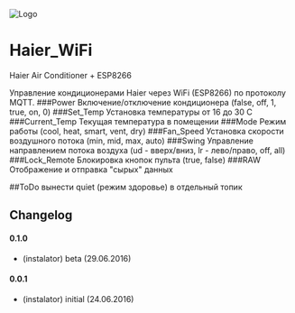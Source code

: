 ![Logo](http://www.haier.com/public/overseas_logo/public/logo30.png)

# Haier_WiFi
Haier Air Conditioner + ESP8266

Управление кондиционерами Haier через WiFi (ESP8266) по протоколу MQTT.
###Power
Включение/отключение кондиционера (false, off, 1, true, on, 0)
###Set_Temp
Установка температуры от 16 до 30 C
###Current_Temp
Текущая температура в помещении
###Mode
Режим работы (cool, heat, smart, vent, dry)
###Fan_Speed
Установка скорости воздушного потока (min, mid, max, auto)
###Swing
Управление направлением потока воздуха (ud - вверх/вниз, lr - лево/право, off, all)
###Lock_Remote
Блокировка кнопок пульта (true, false)
###RAW
Отображение и отправка "сырых" данных

##ToDo
вынести quiet (режим здоровье) в отдельный топик
## Changelog

#### 0.1.0
* (instalator) beta (29.06.2016)
 
#### 0.0.1
* (instalator) initial (24.06.2016)
 
